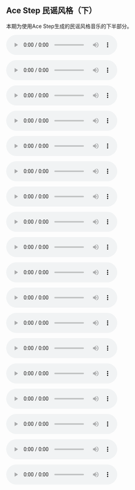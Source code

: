 ## Ace Step 民谣风格（下）

本期为使用Ace Step生成的民谣风格音乐的下半部分。

<audio src="https://github.com/Willian7004/media-blog/blob/main/files/202505/2025051407/ComfyUI_00052_.mp3?raw=true" controls></audio>

<audio src="https://github.com/Willian7004/media-blog/blob/main/files/202505/2025051407/ComfyUI_00055_.mp3?raw=true" controls></audio>

<audio src="https://github.com/Willian7004/media-blog/blob/main/files/202505/2025051407/ComfyUI_00057_.mp3?raw=true" controls></audio>

<audio src="https://github.com/Willian7004/media-blog/blob/main/files/202505/2025051407/ComfyUI_00058_.mp3?raw=true" controls></audio>

<audio src="https://github.com/Willian7004/media-blog/blob/main/files/202505/2025051407/ComfyUI_00059_.mp3?raw=true" controls></audio>

<audio src="https://github.com/Willian7004/media-blog/blob/main/files/202505/2025051407/ComfyUI_00065_.mp3?raw=true" controls></audio>

<audio src="https://github.com/Willian7004/media-blog/blob/main/files/202505/2025051407/ComfyUI_00066_.mp3?raw=true" controls></audio>

<audio src="https://github.com/Willian7004/media-blog/blob/main/files/202505/2025051407/ComfyUI_00068_.mp3?raw=true" controls></audio>

<audio src="https://github.com/Willian7004/media-blog/blob/main/files/202505/2025051407/ComfyUI_00074_.mp3?raw=true" controls></audio>

<audio src="https://github.com/Willian7004/media-blog/blob/main/files/202505/2025051407/ComfyUI_00076_.mp3?raw=true" controls></audio>

<audio src="https://github.com/Willian7004/media-blog/blob/main/files/202505/2025051407/ComfyUI_00080_.mp3?raw=true" controls></audio>

<audio src="https://github.com/Willian7004/media-blog/blob/main/files/202505/2025051407/ComfyUI_00084_.mp3?raw=true" controls></audio>

<audio src="https://github.com/Willian7004/media-blog/blob/main/files/202505/2025051407/ComfyUI_00085_.mp3?raw=true" controls></audio>

<audio src="https://github.com/Willian7004/media-blog/blob/main/files/202505/2025051407/ComfyUI_00087_.mp3?raw=true" controls></audio>

<audio src="https://github.com/Willian7004/media-blog/blob/main/files/202505/2025051407/ComfyUI_00092_.mp3?raw=true" controls></audio>

<audio src="https://github.com/Willian7004/media-blog/blob/main/files/202505/2025051407/ComfyUI_00094_.mp3?raw=true" controls></audio>

<audio src="https://github.com/Willian7004/media-blog/blob/main/files/202505/2025051407/ComfyUI_00096_.mp3?raw=true" controls></audio>

<audio src="https://github.com/Willian7004/media-blog/blob/main/files/202505/2025051407/ComfyUI_00100_.mp3?raw=true" controls></audio>
